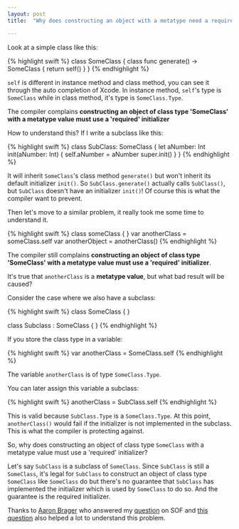 ```yaml
---
layout: post
title:  "Why does constructing an object with a metatype need a required initializer"

---
```

Look at a simple class like this:
    
{% highlight swift %}
class SomeClass {
    class func generate() -> SomeClass {
        return self()
    }
}
{% endhighlight %}

`self` is different in instance method and class method, you can see it through the auto completion of Xcode. In instance method, `self`'s type is `SomeClass` while in class method, it's type is `SomeClass.Type`.

The compiler complains **constructing an object of class type 'SomeClass' with a metatype value must use a 'required' initializer**

How to understand this? If I write a subclass like this:

{% highlight swift %}
class SubClass: SomeClass {
    let aNumber: Int
    init(aNumber: Int) {
        self.aNumber = aNumber
        super.init()
    }
}
{% endhighlight %}

It will inherit `SomeClass`'s class method `generate()` but won't inherit its default initializer `init()`. So `SubClass.generate()` actually calls `SubClass()`, but `SubClass` doesn't have an initializer `init()`! Of course this is what the compiler want to prevent.

Then let's move to a similar problem, it really took me some time to understand it.

{% highlight swift %}
class someClass {
}
var anotherClass = someClass.self
var anotherObject = anotherClass()
{% endhighlight %}

The compiler still complains **constructing an object of class type 'SomeClass' with a metatype value must use a 'required' initializer**. 

It's true that `anotherClass` is a **metatype value**, but what bad result will be caused?

Consider the case where we also have a subclass:

{% highlight swift %}
class SomeClass {
}

class Subclass : SomeClass {
}
{% endhighlight %}

If you store the class type in a variable:

{% highlight swift %}
var anotherClass = SomeClass.self
{% endhighlight %}

The variable `anotherClass` is of type `SomeClass.Type`.

You can later assign this variable a subclass:

{% highlight swift %}
anotherClass = SubClass.self
{% endhighlight %}

This is valid because `SubClass.Type` is a `SomeClass.Type`. At this point, `anotherClass()` would fail if the initializer is not implemented in the subclass. This is what the compiler is protecting against.

So, why does constructing an object of class type `SomeClass` with a metatype value must use a 'required' initializer?

Let's say `SubClass` is a subclass of `SomeClass`. Since `SubClass` is still a `SomeClass`, it's legal for `SubClass` to construct an object of class type `SomeClass` like `SomeClass` do but there's no guarantee that `SubClass` has implemented the initializer which is used by `SomeClass` to do so. And the guarantee is the required initializer.

Thanks to [Aaron Brager](http://stackoverflow.com/users/1445366/aaron-brager) who answered my [question](http://stackoverflow.com/questions/32163124/why-must-constructing-an-object-of-class-type-someclass-with-a-metatype-value) on SOF and [this question](http://stackoverflow.com/questions/28144475/implementing-nscopying-in-swift-with-subclasses) also helped a lot to understand this problem.
